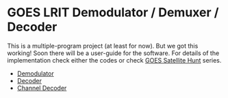 GOES LRIT Demodulator / Demuxer / Decoder
=========================================

This is a multiple-program project (at least for now). But we got this working! Soon there will be a user-guide for the software. For details of the implementation check either the codes or check [GOES Satellite Hunt](http://www.teske.net.br/lucas/satellite-projects/) series.

* [Demodulator](demodulator/)
* [Decoder](decoder/)
* [Channel Decoder](channeldecoder/)